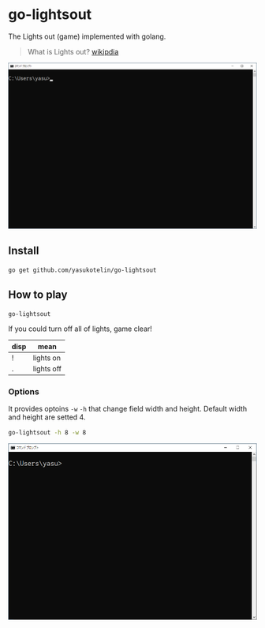 # go-lightsout

The Lights out (game) implemented with golang.

> What is Lights out? [wikipdia]("https://en.wikipedia.org/wiki/Lights_Out_(game)")

![demo1](./public/go-lightsout-demo.gif)

## Install

```bash
go get github.com/yasukotelin/go-lightsout
```

## How to play

```bash
go-lightsout
```

If you could turn off all of lights, game clear!

|disp|mean|
|--|--|
|!|lights on|
|.|lights off|

### Options

It provides optoins `-w` `-h` that change field width and height.
Default width and height are setted 4.

```bash
go-lightsout -h 8 -w 8
```

![demo2](./public/go-lightsout-demo2.gif)
